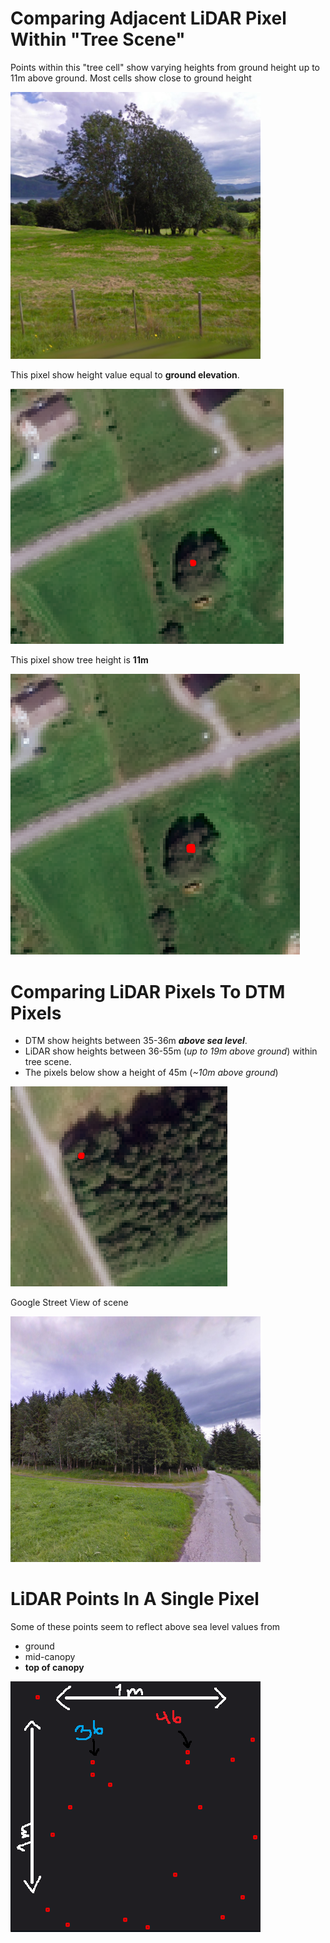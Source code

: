 # Comparing Adjacent LiDAR Pixel Within "Tree Scene"

Points within this "tree cell" show varying heights from ground height up to 11m above ground. Most cells show close to ground height

<img src="images/TREE.PNG" alt="tree" width="400"/>

This pixel show height value equal to **ground elevation**.


![Ground height](images/G28_T28.PNG)

This pixel show tree height is **11m**


![11m high](images/G28_T39.PNG)


# Comparing LiDAR Pixels To DTM Pixels

- DTM show heights between 35-36m ***above sea level***. 
- LiDAR show heights between 36-55m (*up to 19m above ground*) within tree scene. 
- The pixels below show a height of 45m (*~10m above ground*) 

![11m high](images/G34_T45.PNG)

Google Street View of scene

<img src="images/tree_scene.PNG" alt="Tree scene" width="400"/>


# LiDAR Points In A Single Pixel

Some of these points seem to reflect above sea level values from  
- ground
- mid-canopy 
- **top of canopy**  

![Las points in a single image cell](images/single_pixel_with_las2.png)